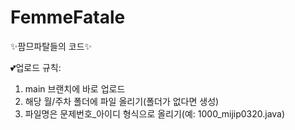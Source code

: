 # FemmeFatale
:sparkles:팜므파탈들의 코드:sparkles:

:two_hearts:업로드 규칙:
1. main 브랜치에 바로 업로드
2. 해당 월/주차 폴더에 파일 올리기(폴더가 없다면 생성)
3. 파일명은 문제번호_아이디 형식으로 올리기(예: 1000_mijip0320.java)
